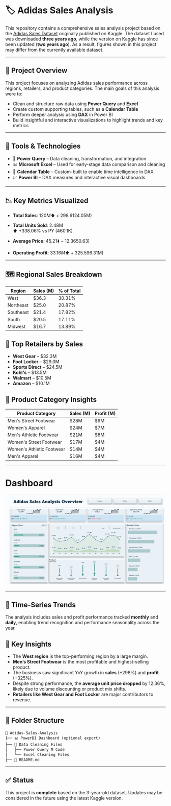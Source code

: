 # 🏷️ Adidas Sales Analysis

This repository contains a comprehensive sales analysis project based on the [Adidas Sales Dataset](https://www.kaggle.com/datasets/ahmedabbas757/dataset) originally published on Kaggle. The dataset I used was downloaded **three years ago**, while the version on Kaggle has since been updated (**two years ago**). As a result, figures shown in this project may differ from the currently available dataset.

---

## 📌 Project Overview

This project focuses on analyzing Adidas sales performance across regions, retailers, and product categories. The main goals of this analysis were to:

- Clean and structure raw data using **Power Query** and **Excel**
- Create custom supporting tables, such as a **Calendar Table**
- Perform deeper analysis using **DAX** in Power BI
- Build insightful and interactive visualizations to highlight trends and key metrics

---

## 🔧 Tools & Technologies

- 🧹 **Power Query** – Data cleaning, transformation, and integration
- 📊 **Microsoft Excel** – Used for early-stage data comparison and cleaning
- 📅 **Calendar Table** – Custom-built to enable time intelligence in DAX
- 📈 **Power BI** – DAX measures and interactive visual dashboards

---

## 📉 Key Metrics Visualized

- **Total Sales**: $120M  
  ⬆️ +298.61% vs PY ($24.05M)

- **Total Units Sold**: 2.48M  
  ⬆️ +338.06% vs PY (460.1K)

- **Average Price**: $45.21  
  ⬇️ -12.36% vs PY ($50.63)

- **Operating Profit**: $33.16M  
  ⬆️ +325.59% vs PY ($6.31M)

---

## 🗺️ Regional Sales Breakdown

| Region     | Sales (M) | % of Total |
|------------|-----------|------------|
| West       | $36.3     | 30.31%     |
| Northeast  | $25.0     | 20.87%     |
| Southeast  | $21.4     | 17.82%     |
| South      | $20.5     | 17.11%     |
| Midwest    | $16.7     | 13.89%     |

## 🏬 Top Retailers by Sales

- **West Gear** – $32.3M  
- **Foot Locker** – $29.0M  
- **Sports Direct** – $24.5M  
- **Kohl's** – $13.5M  
- **Walmart** – $10.5M  
- **Amazon** – $10.1M  

## 👟 Product Category Insights

| Product Category              | Sales (M) | Profit (M) |
|------------------------------|-----------|------------|
| Men's Street Footwear        | $28M      | $9M        |
| Women's Apparel              | $24M      | $7M        |
| Men's Athletic Footwear      | $21M      | $8M        |
| Women's Street Footwear      | $17M      | $4M        |
| Women's Athletic Footwear    | $14M      | $4M        |
| Men's Apparel                | $16M      | $4M        |

---

# Dashboard

![Sales Overview](https://github.com/elizabethwanjiku703/Adidas-Sales-Analysis---Power-BI/blob/main/Sales%20Overview%20Analysis.jpg)

---

## 📅 Time-Series Trends

The analysis includes sales and profit performance tracked **monthly** and **daily**, enabling trend recognition and performance seasonality across the year.

## 📌 Key Insights

- The **West region** is the top-performing region by a large margin.
- **Men’s Street Footwear** is the most profitable and highest-selling product.
- The business saw significant YoY growth in **sales** (+298%) and **profit** (+325%).
- Despite strong performance, the **average unit price dropped** by 12.36%, likely due to volume discounting or product mix shifts.
- **Retailers like West Gear and Foot Locker** are major contributors to revenue.

---

## 📁 Folder Structure

```plaintext
📁 Adidas-Sales-Analysis
├── 📊 PowerBI Dashboard (optional export)
├── 📂 Data Cleaning Files
│   ├── Power Query M Code
│   └── Excel Cleaning Files
├── 📄 README.md
```

---

## ✅ Status

This project is **complete** based on the 3-year-old dataset. Updates may be considered in the future using the latest Kaggle version.
